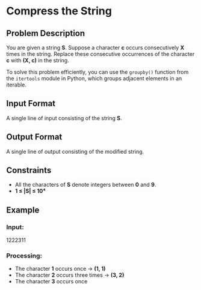 # Compress the String

## Problem Description

You are given a string **S**. Suppose a character **c** occurs consecutively **X** times in the string. Replace these consecutive occurrences of the character **c** with **(X, c)** in the string.

To solve this problem efficiently, you can use the `groupby()` function from the `itertools` module in Python, which groups adjacent elements in an iterable.

## Input Format

A single line of input consisting of the string **S**.

## Output Format

A single line of output consisting of the modified string.

## Constraints

- All the characters of **S** denote integers between **0** and **9**.
- **1 ≤ |S| ≤ 10⁴**

## Example

### Input:
1222311

### Processing:
- The character **1** occurs once → **(1, 1)**
- The character **2** occurs three times → **(3, 2)**
- The character **3** occurs once